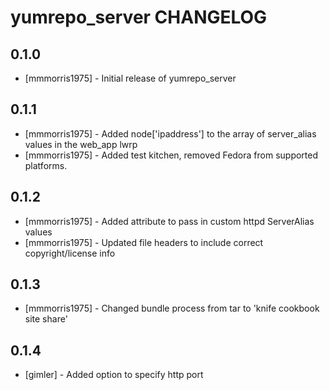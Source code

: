 yumrepo_server CHANGELOG
=========================

0.1.0
-----
- [mmmorris1975] - Initial release of yumrepo_server

0.1.1
-----
- [mmmorris1975] - Added node['ipaddress'] to the array of server_alias values in the web_app lwrp
- [mmmorris1975] - Added test kitchen, removed Fedora from supported platforms.

0.1.2
-----
- [mmmorris1975] - Added attribute to pass in custom httpd ServerAlias values
- [mmmorris1975] - Updated file headers to include correct copyright/license info

0.1.3
-----
- [mmmorris1975] - Changed bundle process from tar to 'knife cookbook site share'

0.1.4
-----
- [gimler] - Added option to specify http port 
